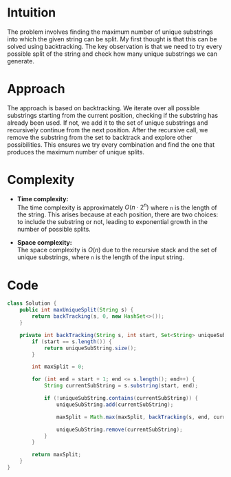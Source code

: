 # Intuition
The problem involves finding the maximum number of unique substrings into which the given string can be split. My first thought is that this can be solved using backtracking. The key observation is that we need to try every possible split of the string and check how many unique substrings we can generate.

# Approach
The approach is based on backtracking. We iterate over all possible substrings starting from the current position, checking if the substring has already been used. If not, we add it to the set of unique substrings and recursively continue from the next position. After the recursive call, we remove the substring from the set to backtrack and explore other possibilities. This ensures we try every combination and find the one that produces the maximum number of unique splits.

# Complexity
- **Time complexity:**  
  The time complexity is approximately $O(n \cdot 2^n)$ where `n` is the length of the string. This arises because at each position, there are two choices: to include the substring or not, leading to exponential growth in the number of possible splits.

- **Space complexity:**  
  The space complexity is $O(n)$ due to the recursive stack and the set of unique substrings, where `n` is the length of the input string.

# Code
```java
class Solution {
    public int maxUniqueSplit(String s) {
        return backTracking(s, 0, new HashSet<>());
    }

    private int backTracking(String s, int start, Set<String> uniqueSubString) {
        if (start == s.length()) {
            return uniqueSubString.size();
        }

        int maxSplit = 0;

        for (int end = start + 1; end <= s.length(); end++) {
            String currentSubString = s.substring(start, end);

            if (!uniqueSubString.contains(currentSubString)) {
                uniqueSubString.add(currentSubString);

                maxSplit = Math.max(maxSplit, backTracking(s, end, currentSubString));

                uniqueSubString.remove(currentSubString);
            }
        }

        return maxSplit;
    }
}
```